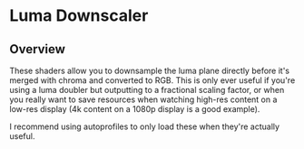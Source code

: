 # Luma Downscaler

## Overview
These shaders allow you to downsample the luma plane directly before it's merged with chroma and converted to RGB. This is only ever useful if you're using a luma doubler but outputting to a fractional scaling factor, or when you
really want to save resources when watching high-res content on a low-res display (4k content on a 1080p display is a good example).

I recommend using autoprofiles to only load these when they're actually useful.
